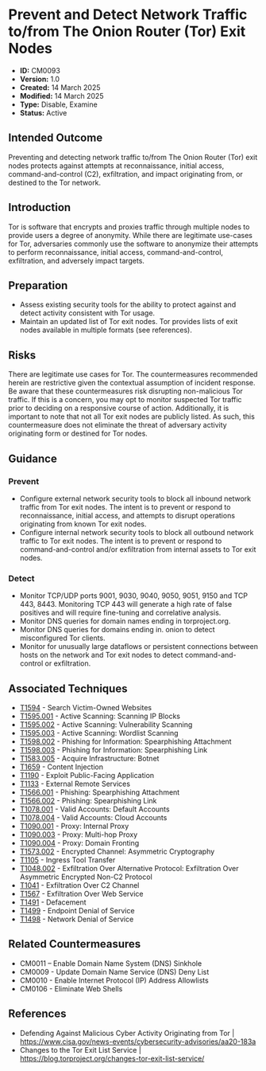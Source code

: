 # Prevent and Detect Network Traffic to/from The Onion Router (Tor) Exit Nodes

* **ID:** CM0093
* **Version:** 1.0
* **Created:** 14 March 2025
* **Modified:** 14 March 2025
* **Type:** Disable, Examine
* **Status:** Active

## Intended Outcome

Preventing and detecting network traffic to/from The Onion Router (Tor) exit nodes protects against attempts at reconnaissance, initial access, command-and-control (C2), exfiltration, and impact originating from, or destined to the Tor network.

## Introduction

Tor is software that encrypts and proxies traffic through multiple nodes to provide users a degree of anonymity.  While there are legitimate use-cases for Tor, adversaries commonly use the software to anonymize their attempts to perform reconnaissance, initial access, command-and-control, exfiltration, and adversely impact targets.  

## Preparation

-	Assess existing security tools for the ability to protect against and detect activity consistent with Tor usage.
-	Maintain an updated list of Tor exit nodes.  Tor provides lists of exit nodes available in multiple formats (see references). 

## Risks

There are legitimate use cases for Tor.  The countermeasures recommended herein are restrictive given the contextual assumption of incident response.  Be aware that these countermeasures risk disrupting non-malicious Tor traffic.  If this is a concern, you may opt to monitor suspected Tor traffic prior to deciding on a responsive course of action.  Additionally, it is important to note that not all Tor exit nodes are publicly listed.  As such, this countermeasure does not eliminate the threat of adversary activity originating form or destined for Tor nodes.   

## Guidance

### Prevent

-	Configure external network security tools to block all inbound network traffic from Tor exit nodes.  The intent is to prevent or respond to reconnaissance, initial access, and attempts to disrupt operations originating from known Tor exit nodes. 
-	Configure internal network security tools to block all outbound network traffic to Tor exit nodes.  The intent is to prevent or respond to command-and-control and/or exfiltration from internal assets to Tor exit nodes.  

### Detect

-	Monitor TCP/UDP ports 9001, 9030, 9040, 9050, 9051, 9150 and TCP 443, 8443. Monitoring TCP 443 will generate a high rate of false positives and will require fine-tuning and correlative analysis. 
-	Monitor DNS queries for domain names ending in torproject.org.
-	Monitor DNS queries for domains ending in. onion to detect misconfigured Tor clients.
-	Monitor for unusually large dataflows or persistent connections between hosts on the network and Tor exit nodes to detect command-and-control or exfiltration. 

## Associated Techniques

- [T1594](https://attack.mitre.org/techniques/T1594/) - Search Victim-Owned Websites
- [T1595.001](https://attack.mitre.org/techniques/T1595/001/) - Active Scanning: Scanning IP Blocks
- [T1595.002](https://attack.mitre.org/techniques/T1595/002/) - Active Scanning: Vulnerability Scanning
- [T1595.003](https://attack.mitre.org/techniques/T1595/003/) - Active Scanning: Wordlist Scanning
- [T1598.002](https://attack.mitre.org/techniques/T1598/002/) - Phishing for Information: Spearphishing Attachment
- [T1598.003](https://attack.mitre.org/techniques/T1598/003/) - Phishing for Information: Spearphishing Link
- [T1583.005](https://attack.mitre.org/techniques/T1583.005/) - Acquire Infrastructure: Botnet
- [T1659](https://attack.mitre.org/techniques/T1659/) - Content Injection
- [T1190](https://attack.mitre.org/techniques/T1190/) - Exploit Public-Facing Application
- [T1133](https://attack.mitre.org/techniques/T1133/) - External Remote Services
- [T1566.001](https://attack.mitre.org/techniques/T1566/001/) - Phishing: Spearphishing Attachment
- [T1566.002](https://attack.mitre.org/techniques/T1566/002/) - Phishing: Spearphishing Link
- [T1078.001](https://attack.mitre.org/techniques/T1078/001/) - Valid Accounts: Default Accounts
- [T1078.004](https://attack.mitre.org/techniques/T1078/004/) - Valid Accounts: Cloud Accounts
- [T1090.001](https://attack.mitre.org/techniques/T1090/001/) - Proxy: Internal Proxy
- [T1090.003](https://attack.mitre.org/techniques/T1090/003/) - Proxy: Multi-hop Proxy
- [T1090.004](https://attack.mitre.org/techniques/T1090/004/) - Proxy: Domain Fronting
- [T1573.002](https://attack.mitre.org/techniques/T1573/002/) - Encrypted Channel: Asymmetric Cryptography
- [T1105](https://attack.mitre.org/techniques/T1105/) - Ingress Tool Transfer
- [T1048.002](https://attack.mitre.org/techniques/T1048.002/) - Exfiltration Over Alternative Protocol: Exfiltration Over Asymmetric Encrypted Non-C2 Protocol
- [T1041](https://attack.mitre.org/techniques/T1041/) - Exfiltration Over C2 Channel 
- [T1567](https://attack.mitre.org/techniques/T1567/) - Exfiltration Over Web Service
- [T1491](https://attack.mitre.org/techniques/T1491/) - Defacement
- [T1499](https://attack.mitre.org/techniques/T1499/) - Endpoint Denial of Service
- [T1498](https://attack.mitre.org/techniques/T1498/) - Network Denial of Service

## Related Countermeasures

-	CM0011 – Enable Domain Name System (DNS) Sinkhole
-   CM0009 - Update Domain Name Service (DNS) Deny List
-   CM0010 - Enable Internet Protocol (IP) Address Allowlists
- CM0106 - Eliminate Web Shells

## References

- Defending Against Malicious Cyber Activity Originating from Tor | <https://www.cisa.gov/news-events/cybersecurity-advisories/aa20-183a>
- Changes to the Tor Exit List Service | <https://blog.torproject.org/changes-tor-exit-list-service/>
